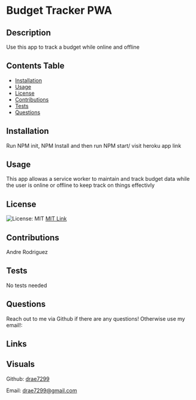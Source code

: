  
  # Budget Tracker PWA
  
  ## Description  
  Use this app to track a budget while online and offline
  
  ## Contents Table
  * [Installation](#installation)
  * [Usage](#usage)
  * [License](license)
  * [Contributions](contributions) 
  * [Tests](tests)
  * [Questions](questions) 

  ## Installation
  Run NPM init, NPM Install and then run NPM start/ visit heroku app link

  ## Usage
  This app allowas a service worker to maintain and track budget data while the user is online or offline to keep track on things effectivly

  ## License
  ![License: MIT](https://img.shields.io/badge/License-MIT-yellow.svg) [MIT Link](https://opensource.org/licenses/BSD-3-Clause)
 

  ## Contributions
  Andre Rodriguez
  
  ## Tests
  No tests needed

  ## Questions

  Reach out to me via Github if there are any questions! Otherwise use my email!:

  ## Links

  ## Visuals

  

  Github: [drae7299](https://www.github.com/)

  Email: drae7299@gmail.com
  

